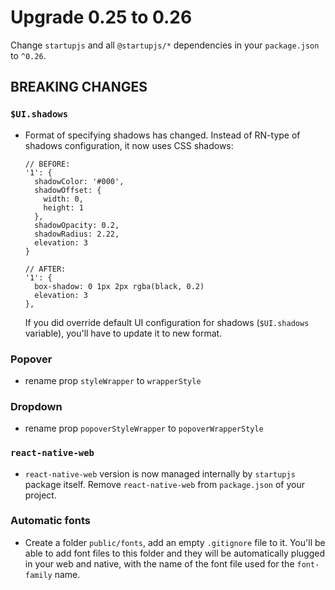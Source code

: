 # Upgrade 0.25 to 0.26

Change `startupjs` and all `@startupjs/*` dependencies in your `package.json` to `^0.26`.

## BREAKING CHANGES

### `$UI.shadows`
- Format of specifying shadows has changed. Instead of RN-type of shadows configuration, it now uses CSS shadows:

    ```styl
    // BEFORE:
    '1': {
      shadowColor: '#000',
      shadowOffset: {
        width: 0,
        height: 1
      },
      shadowOpacity: 0.2,
      shadowRadius: 2.22,
      elevation: 3
    }

    // AFTER:
    '1': {
      box-shadow: 0 1px 2px rgba(black, 0.2)
      elevation: 3
    },
    ```

    If you did override default UI configuration for shadows (`$UI.shadows` variable), you'll have to update it to new format.

### Popover

- rename prop `styleWrapper` to `wrapperStyle`

### Dropdown

- rename prop `popoverStyleWrapper` to `popoverWrapperStyle`

### `react-native-web`

- `react-native-web` version is now managed internally by `startupjs` package itself. Remove `react-native-web` from `package.json` of your project.

### Automatic fonts

- Create a folder `public/fonts`, add an empty `.gitignore` file to it. You'll be able to add font files to this folder and they will be automatically plugged in your web and native, with the name of the font file used for the `font-family` name.
